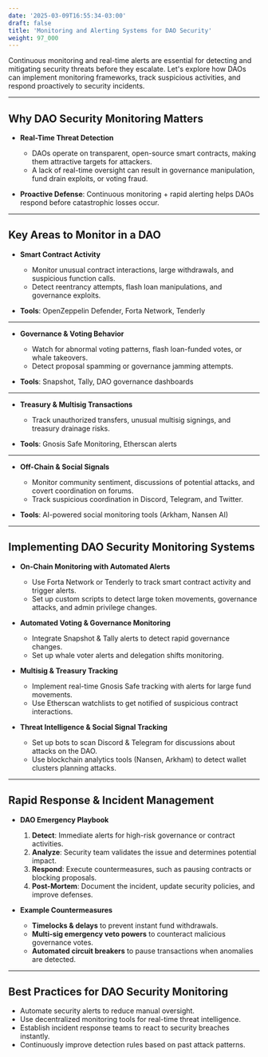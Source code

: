 ```yaml
---
date: '2025-03-09T16:55:34-03:00'
draft: false
title: 'Monitoring and Alerting Systems for DAO Security'
weight: 97_000
---
```


Continuous monitoring and real-time alerts are essential for detecting and mitigating security threats before they escalate. Let's explore how DAOs can implement monitoring frameworks, track suspicious activities, and respond proactively to security incidents.  

---

## **Why DAO Security Monitoring Matters**  

- **Real-Time Threat Detection**  
    - DAOs operate on transparent, open-source smart contracts, making them attractive targets for attackers.  
    - A lack of real-time oversight can result in governance manipulation, fund drain exploits, or voting fraud.  

- **Proactive Defense**: Continuous monitoring + rapid alerting helps DAOs respond before catastrophic losses occur.  

---

## **Key Areas to Monitor in a DAO**  

- **Smart Contract Activity**  
  - Monitor unusual contract interactions, large withdrawals, and suspicious function calls.  
  - Detect reentrancy attempts, flash loan manipulations, and governance exploits.  

- **Tools**: OpenZeppelin Defender, Forta Network, Tenderly  

---

- **Governance & Voting Behavior**  
  - Watch for abnormal voting patterns, flash loan-funded votes, or whale takeovers.  
  - Detect proposal spamming or governance jamming attempts.  

- **Tools**: Snapshot, Tally, DAO governance dashboards  

---

- **Treasury & Multisig Transactions**  
  - Track unauthorized transfers, unusual multisig signings, and treasury drainage risks.  

- **Tools**: Gnosis Safe Monitoring, Etherscan alerts  

---

- **Off-Chain & Social Signals**  
  - Monitor community sentiment, discussions of potential attacks, and covert coordination on forums.  
  - Track suspicious coordination in Discord, Telegram, and Twitter.  

- **Tools**: AI-powered social monitoring tools (Arkham, Nansen AI)  

---

## **Implementing DAO Security Monitoring Systems**  

- **On-Chain Monitoring with Automated Alerts**  
  - Use Forta Network or Tenderly to track smart contract activity and trigger alerts.  
  - Set up custom scripts to detect large token movements, governance attacks, and admin privilege changes.  

- **Automated Voting & Governance Monitoring**  
  - Integrate Snapshot & Tally alerts to detect rapid governance changes.  
  - Set up whale voter alerts and delegation shifts monitoring.  

- **Multisig & Treasury Tracking**  
  - Implement real-time Gnosis Safe tracking with alerts for large fund movements.  
  - Use Etherscan watchlists to get notified of suspicious contract interactions.  

- **Threat Intelligence & Social Signal Tracking**  
  - Set up bots to scan Discord & Telegram for discussions about attacks on the DAO.  
  - Use blockchain analytics tools (Nansen, Arkham) to detect wallet clusters planning attacks.  

---

## **Rapid Response & Incident Management**  

- **DAO Emergency Playbook**  
    1. **Detect**: Immediate alerts for high-risk governance or contract activities.  
    2. **Analyze**: Security team validates the issue and determines potential impact.  
    3. **Respond**: Execute countermeasures, such as pausing contracts or blocking proposals.  
    4. **Post-Mortem**: Document the incident, update security policies, and improve defenses.  

- **Example Countermeasures**  
  - **Timelocks & delays** to prevent instant fund withdrawals.  
  - **Multi-sig emergency veto powers** to counteract malicious governance votes.  
  - **Automated circuit breakers** to pause transactions when anomalies are detected.  

---

## **Best Practices for DAO Security Monitoring**  

- Automate security alerts to reduce manual oversight.  
- Use decentralized monitoring tools for real-time threat intelligence.  
- Establish incident response teams to react to security breaches instantly.  
- Continuously improve detection rules based on past attack patterns.  

